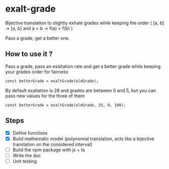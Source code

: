 # exalt-grade

Bijective translation to slightly exhale grades while keeping the order ( [a, b] -> [a, b] and a < b -> f(a) < f(b) )

Pass a grade, get a better one.


## How to use it ?

Pass a grade, pass an exaltation rate and get a better grade while keeping your grades order for fairness

     
    const betterGrade = exaltGrade(oldGrade);

By default exaltation is 28 and grades are between 0 and 5, but you can pass new values for the three of them

    const betterGrade = exaltGrade(oldGrade, 35, 0, 100);


## Steps

* [x] Define functions 
* [x] Build mathematic model (polynomial translation, acts like a bijective translation on the considered interval)
* [ ] Build the npm package with js + ts
* [ ] Write the doc
* [ ] Unit testing
